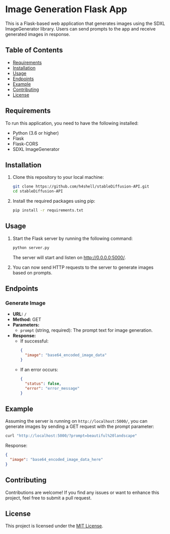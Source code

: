 # Image Generation Flask App

This is a Flask-based web application that generates images using the SDXL ImageGenerator library. Users can send prompts to the app and receive generated images in response.

## Table of Contents

- [Requirements](#requirements)
- [Installation](#installation)
- [Usage](#usage)
- [Endpoints](#endpoints)
- [Example](#example)
- [Contributing](#contributing)
- [License](#license)

## Requirements

To run this application, you need to have the following installed:

- Python (3.6 or higher)
- Flask
- Flask-CORS
- SDXL ImageGenerator

## Installation

1. Clone this repository to your local machine:

   ```bash
   git clone https://github.com/h4shell/stableDiffusion-API.git
   cd stableDiffusion-API
   ```

2. Install the required packages using pip:

   ```bash
   pip install -r requirements.txt
   ```

## Usage

1. Start the Flask server by running the following command:

   ```bash
   python server.py
   ```

   The server will start and listen on http://0.0.0.0:5000/.

2. You can now send HTTP requests to the server to generate images based on prompts.

## Endpoints

### Generate Image

- **URL:** `/`
- **Method:** GET
- **Parameters:**
  - `prompt` (string, required): The prompt text for image generation.
- **Response:**
  - If successful:
    ```json
    {
      "image": "base64_encoded_image_data"
    }
    ```
  - If an error occurs:
    ```json
    {
      "status": false,
      "error": "error_message"
    }
    ```

## Example

Assuming the server is running on `http://localhost:5000/`, you can generate images by sending a GET request with the prompt parameter:

```bash
curl "http://localhost:5000/?prompt=beautiful%20landscape"
```

Response:
```json
{
  "image": "base64_encoded_image_data_here"
}
```

## Contributing

Contributions are welcome! If you find any issues or want to enhance this project, feel free to submit a pull request.

## License

This project is licensed under the [MIT License](LICENSE).
